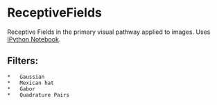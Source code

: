 ReceptiveFields
===============

Receptive Fields in the primary visual pathway applied to images. 
Uses <a href="https://github.com/ipython/ipython">IPython Notebook</a>.

Filters:
---------------

    *   Gaussian
    *   Mexican hat
    *   Gabor
    *   Quadrature Pairs
